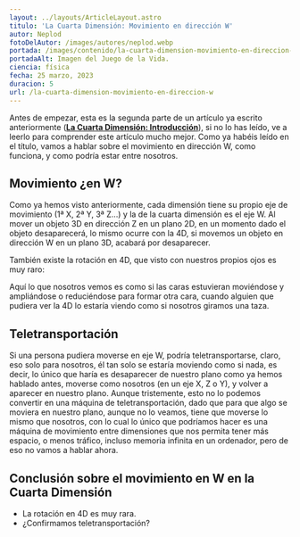 ```yaml
---
layout: ../layouts/ArticleLayout.astro
titulo: 'La Cuarta Dimensión: Movimiento en dirección W'
autor: Neplod
fotoDelAutor: /images/autores/neplod.webp
portada: /images/contenido/la-cuarta-dimension-movimiento-en-direccion-w/portada.webp
portadaAlt: Imagen del Juego de la Vida.
ciencia: física
fecha: 25 marzo, 2023
duracion: 5
url: /la-cuarta-dimension-movimiento-en-direccion-w
---
```


Antes de empezar, esta es la segunda parte de un artículo ya escrito anteriormente ([**La Cuarta Dimensión: Introducción**](/la-cuarta-dimension-introduccion)), si no lo has leído, ve a leerlo para comprender este artículo mucho mejor. Como ya habéis leído en el título, vamos a hablar sobre el movimiento en dirección W, como funciona, y como podría estar entre nosotros.

## Movimiento ¿en W?

Como ya hemos visto anteriormente, cada dimensión tiene su propio eje de movimiento (1ª X, 2ª Y, 3ª Z…) y la de la cuarta dimensión es el eje W. Al mover un objeto 3D en dirección Z en un plano 2D, en un momento dado el objeto desaparecerá, lo mismo ocurre con la 4D, si movemos un objeto en dirección W en un plano 3D, acabará por desaparecer.

También existe la rotación en 4D, que visto con nuestros propios ojos es muy raro:

Aquí lo que nosotros vemos es como si las caras estuvieran moviéndose y ampliándose o reduciéndose para formar otra cara, cuando alguien que pudiera ver la 4D lo estaría viendo como si nosotros giramos una taza.

## Teletransportación

Si una persona pudiera moverse en eje W, podría teletransportarse, claro, eso solo para nosotros, él tan solo se estaría moviendo como si nada, es decir, lo único que haría es desaparecer de nuestro plano como ya hemos hablado antes, moverse como nosotros (en un eje X, Z o Y), y volver a aparecer en nuestro plano. Aunque tristemente, esto no lo podemos convertir en una máquina de teletransportación, dado que para que algo se moviera en nuestro plano, aunque no lo veamos, tiene que moverse lo mismo que nosotros, con lo cual lo único que podríamos hacer es una máquina de movimiento entre dimensiones que nos permita tener más espacio, o menos tráfico, incluso memoria infinita en un ordenador, pero de eso no vamos a hablar ahora.

## Conclusión sobre el movimiento en W en la Cuarta Dimensión

- La rotación en 4D es muy rara.
- ¿Confirmamos teletransportación?